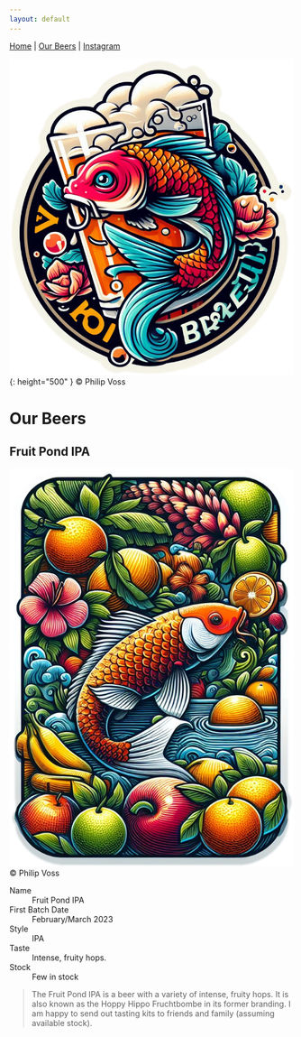 ```yaml
---
layout: default
---
```

[Home](./index.html)  | [Our Beers](./all-beers.html) | [Instagram](https://www.instagram.com/koi_braeu/) 

![Koi Braeu](/thumbnail.png){: height="500" }
&copy; Philip Voss

# Our Beers

## Fruit Pond IPA
![Fruit Pond IPA](/fruit_pond.png)
&copy; Philip Voss

<dl>
<dt>Name</dt>
<dd>Fruit Pond IPA</dd>
<dt>First Batch Date</dt>
<dd>February/March 2023</dd>
<dt>Style</dt>
<dd>IPA</dd>
<dt>Taste</dt>
<dd>Intense, fruity hops.</dd>
<dt>Stock</dt>
<dd>Few in stock</dd>
</dl>

> The Fruit Pond IPA is a beer with a variety of intense, fruity hops.
> It is also known as the Hoppy Hippo Fruchtbombe in its former branding.
> I am happy to send out tasting kits to friends and family (assuming available stock).